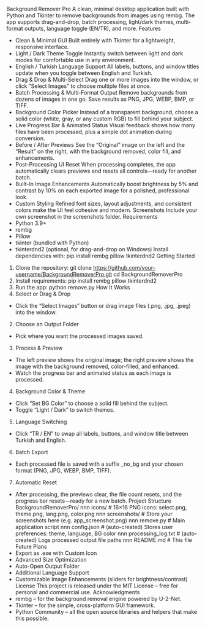 Background Remover Pro
A clean, minimal desktop application built with Python and Tkinter to remove
backgrounds from images using rembg. The app supports drag-and-drop, batch
processing, light/dark themes, multi-format outputs, language toggle (EN/TR),
and more.
Features
- Clean & Minimal GUI
Built entirely with Tkinter for a lightweight, responsive interface.
- Light / Dark Theme Toggle
Instantly switch between light and dark modes for comfortable use in any
environment.
- English / Turkish Language Support
All labels, buttons, and window titles update when you toggle between English
and Turkish.
- Drag & Drop & Multi-Select
Drag one or more images into the window, or click “Select Images” to choose
multiple files at once.
- Batch Processing & Multi-Format Output
Remove backgrounds from dozens of images in one go. Save results as PNG, JPG,
WEBP, BMP, or TIFF.
- Background Color Picker
Instead of a transparent background, choose a solid color (white, gray, or any
custom RGB) to fill behind your subject.
- Live Progress Bar & Animated Status
Visual feedback shows how many files have been processed, plus a simple dot
animation during conversion.
- Before / After Previews
See the “Original” image on the left and the “Result” on the right, with the
background removed, color fill, and enhancements.
- Post-Processing UI Reset
When processing completes, the app automatically clears previews and resets
all controls—ready for another batch.
- Built-In Image Enhancements
Automatically boost brightness by 5% and contrast by 10% on each exported
image for a polished, professional look.
- Custom Styling
Refined font sizes, layout adjustments, and consistent colors make the UI feel
cohesive and modern.
Screenshots
Include your own screenshot in the screenshots folder.
Requirements
- Python 3.9+
- rembg
- Pillow
- tkinter (bundled with Python)
- tkinterdnd2 (optional, for drag-and-drop on Windows)
Install dependencies with:
pip install rembg pillow tkinterdnd2
Getting Started
1. Clone the repository:
git clone https://github.com/your-username/BackgroundRemoverPro.git
cd BackgroundRemoverPro
2. Install requirements:
pip install rembg pillow tkinterdnd2
3. Run the app:
python remove.py
How It Works
1. Select or Drag & Drop
- Click the “Select Images” button or drag image files (.png, .jpg, .jpeg)
into the window.
2. Choose an Output Folder
- Pick where you want the processed images saved.
3. Process & Preview
- The left preview shows the original image; the right preview shows the
image with the background removed, color-filled, and enhanced.
- Watch the progress bar and animated status as each image is processed.
4. Background Color & Theme
- Click “Set BG Color” to choose a solid fill behind the subject.
- Toggle “Light / Dark” to switch themes.
5. Language Switching
- Click “TR / EN” to swap all labels, buttons, and window title between
Turkish and English.
6. Batch Export
- Each processed file is saved with a suffix _no_bg and your chosen format
(PNG, JPG, WEBP, BMP, TIFF).
7. Automatic Reset
- After processing, the previews clear, the file count resets, and the
progress bar resets—ready for a new batch.
Project Structure
BackgroundRemoverPro/
nnn icons/ # 16×16 PNG icons: select.png, theme.png, lang.png,
color.png
nnn screenshots/ # Store your screenshots here (e.g. app_screenshot.png)
nnn remove.py # Main application script
nnn config.json # (auto-created) Stores user preferences: theme, language,
BG color
nnn processing_log.txt # (auto-created) Logs processed output file paths
nnn README.md # This file
Future Plans
- Export as .exe with Custom Icon
- Advanced Size Optimization
- Auto-Open Output Folder
- Additional Language Support
- Customizable Image Enhancements (sliders for brightness/contrast)
License
This project is released under the MIT License – free for personal and
commercial use.
Acknowledgments
- rembg – for the background removal engine powered by U-2-Net.
- Tkinter – for the simple, cross-platform GUI framework.
- Python Community – all the open source libraries and helpers that make this
possible.
